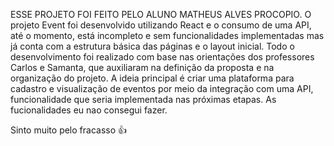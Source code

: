 ESSE PROJETO FOI FEITO PELO ALUNO MATHEUS ALVES PROCOPIO.
O projeto Event foi desenvolvido utilizando React e o consumo de uma API, até o momento, está incompleto e sem funcionalidades implementadas 
mas já conta com a estrutura básica das páginas e o layout inicial. 
Todo o desenvolvimento foi realizado com base nas orientações dos professores Carlos e Samanta, que auxiliaram na definição da proposta e na organização do projeto. 
A ideia principal é criar uma plataforma para cadastro e visualização de eventos por meio da integração com uma API, funcionalidade que seria implementada nas próximas etapas.
As fucionalidades eu nao consegui fazer.

Sinto muito pelo fracasso 👍

